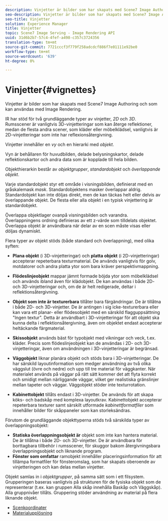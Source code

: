 ```yaml
---
description: Vinjetter är bilder som har skapats med Scene7 Image Authoring och som kan användas med Image Rendering.
seo-description: Vinjetter är bilder som har skapats med Scene7 Image Authoring och som kan användas med Image Rendering.
seo-title: Vinjetter
solution: Experience Manager
title: Vinjetter
topic: Scene7 Image Serving - Image Rendering API
uuid: 31d6b2b7-57c4-4fef-a498-c357c3724356
translation-type: tm+mt
source-git-commit: 7721cccf3f779f258adcdcf886f7e01111e92be0
workflow-type: tm+mt
source-wordcount: '639'
ht-degree: 0%

---
```



# Vinjetter{#vignettes}

Vinjetter är bilder som har skapats med Scene7 Image Authoring och som kan användas med Image Rendering.

IR har stöd för två grundläggande typer av vinjetter, *2D* och *3D*. Rumsscener är vanligtvis 3D-vinjetteringar som kan återge reflektioner, medan de flesta andra scener, som kläder eller möbelklädsel, vanligtvis är 2D-vinjetteringar som inte har reflexionsåtergivning.

Vinjetter innehåller en *vy* och en hierarki med *objekt*.

Vyn är behållaren för huvudbilden, delade belysningskartor, delade reflektionskartor och andra data som är kopplade till hela bilden.

Objekthierarkin består av *objektgrupper*, *standardobjekt* och *överlappande objekt*.

Varje standardobjekt styr ett område i visningsbilden, definierat med en gråskalemask *mask*. Standardobjektens masker överlappar aldrig. Standardobjekt kan inte döljas direkt, men de kan täckas helt eller delvis av överlappande objekt. De flesta eller alla objekt i en typisk vinjettering är standardobjekt.

Överlappa objektlager ovanpå visningsbilden och varandra. Överlappningens ordning definieras av ett z-värde som tilldelats objektet. Överlappa objekt är användbara när delar av en scen måste visas eller döljas dynamiskt.

Flera typer av objekt stöds (både standard och överlappning), med olika syften:

* **Plana objekt**  (i 3D-vinjetteringar) och  **platta objekt**  (i 2D-vinjetteringar) accepterar repeterbara texturmaterial. De används vanligtvis för golv, motdatorer och andra platta ytor som bara kräver perspektivmappning.

* **Flödeslinjeobjekt** mappar jämnt formade böjda ytor som möbelklädsel och används ibland även för klädobjekt. De kan användas i både 2D- och 3D-vinjetteringar och, om de är helt redigerade, deltar i reflektionsåtergivning.
* **Objekt som inte är texturerbara** tillåter bara färgändringar. De är tillåtna i både 2D- och 3D-vinjetter. De är antingen i sig icke-texturerbara eller kan vara ett planar- eller flödesobjekt med en särskild flagguppsättning &quot;Ingen textur&quot;. Detta är användbart i 3D-vinjetteringar för att objekt ska kunna delta i reflektionsåtergivning, även om objektet endast accepterar heltäckande färgmaterial.
* **Skissobjekt** används bäst för typobjekt med vikningar och veck, t.ex. kläder. Precis som flödeslinjeobjekt kan de användas i 2D- och 3D-vinjetteringar, även om användningen i 3D-vinjetteringar är begränsad.
* **Väggobjekt** liknar planära objekt och stöds bara i 3D-vinjetteringar. De har särskild layoutinformation som medger användning av två olika väggslut (övre och nedre) och upp till tre material för väggkanter. När materialet används på väggar på rätt sätt kommer det att flyta korrekt och smidigt mellan närliggande väggar, vilket ger realistiska gränslinjer mellan tapeter och väggar. Väggobjekt stöder inte texturrotation.
* **Kabinettobjekt** tillåts endast i 3D-vinjetter. De används för att skapa köks- och badskåp med komplexa layoutkrav. Kabinettobjekt accepterar repeterbara texturer samt särskilt utformade *kabinettformatfiler* som innehåller bilder för skåppaneler som kan storleksändras.

Förutom de grundläggande objekttyperna stöds två särskilda typer av överlappningsobjekt:

* **Statiska överlappningsobjekt är** objekt som inte kan hantera material. De är tillåtna i både 2D- och 3D-vinjetter. De är användbara för borttagbara tillbehör i rumsscener, för skuggor bakom återgivningsbara överlappningsobjekt och liknande program.
* **Fönster som omfattar** ramobjekt innehåller placeringsinformation för att tillämpa formatfiler för fönsteromslag, som har skapats oberoende av vinjetteringen och kan delas mellan vinjetter.

Objekt samlas in i *objektgrupper*, på samma sätt som i ett filsystem. Grupperingen baseras vanligtvis på strukturen för de fysiska objekt som de representerar (t.ex. kan gruppen Alla skåp innehålla Baskåp och Väggskåp). Alla gruppnivåer tillåts. Gruppering stöder användning av material på flera liknande objekt.

* [Scenkoordinater](c-ir-scene-coordinates.md)
* [Materialupplösning](c-ir-material-resolution.md)
